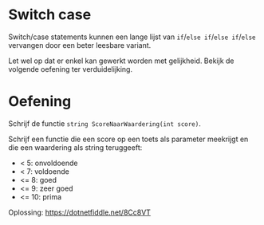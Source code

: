 # Switch case

Switch/case statements kunnen een lange lijst van 
`if`/`else if`/`else if`/`else` vervangen door een beter leesbare variant.

Let wel op dat er enkel kan gewerkt worden met gelijkheid.
Bekijk de volgende oefening ter verduidelijking.

# Oefening

Schrijf de functie `string ScoreNaarWaardering(int score)`.

Schrijf een functie die een score op een toets als parameter meekrijgt en die 
een waardering als string teruggeeft:

- < 5: onvoldoende
- < 7: voldoende
- <= 8: goed
- <= 9: zeer goed
- <= 10: prima

Oplossing: https://dotnetfiddle.net/8Cc8VT


